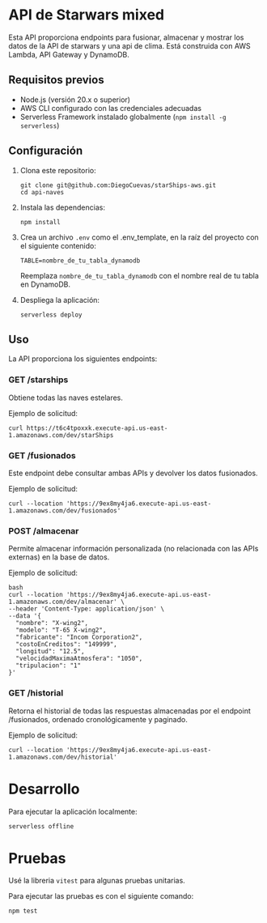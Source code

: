 # API de Starwars mixed

Esta API proporciona endpoints para fusionar, almacenar y mostrar los datos de la API de starwars y una api de clima.
Está construida con AWS Lambda, API Gateway y DynamoDB.

## Requisitos previos

- Node.js (versión 20.x o superior)
- AWS CLI configurado con las credenciales adecuadas
- Serverless Framework instalado globalmente (`npm install -g serverless`)

## Configuración

1. Clona este repositorio:
   ```
   git clone git@github.com:DiegoCuevas/starShips-aws.git
   cd api-naves
   ```

2. Instala las dependencias:
   ```
   npm install
   ```

3. Crea un archivo `.env` como el .env_template, en la raíz del proyecto con el siguiente contenido:
   ```
   TABLE=nombre_de_tu_tabla_dynamodb
   ```
   Reemplaza `nombre_de_tu_tabla_dynamodb` con el nombre real de tu tabla en DynamoDB.

4. Despliega la aplicación:
   ```
   serverless deploy
   ```

## Uso

La API proporciona los siguientes endpoints:

### GET /starships

Obtiene todas las naves estelares.

Ejemplo de solicitud:
```
curl https://t6c4tpoxxk.execute-api.us-east-1.amazonaws.com/dev/starShips

```
### GET /fusionados

Este endpoint debe consultar ambas APIs y devolver los datos fusionados.

Ejemplo de solicitud:
```
curl --location 'https://9ex8my4ja6.execute-api.us-east-1.amazonaws.com/dev/fusionados'
```

### POST /almacenar

Permite almacenar información personalizada (no relacionada con las APIs externas) en la base de datos.

Ejemplo de solicitud:

```
bash
curl --location 'https://9ex8my4ja6.execute-api.us-east-1.amazonaws.com/dev/almacenar' \
--header 'Content-Type: application/json' \
--data '{
  "nombre": "X-wing2",
  "modelo": "T-65 X-wing2",
  "fabricante": "Incom Corporation2",
  "costoEnCreditos": "149999",
  "longitud": "12.5",
  "velocidadMaximaAtmosfera": "1050",
  "tripulacion": "1"
}'
```

### GET /historial

Retorna el historial de todas las respuestas almacenadas por el endpoint /fusionados, ordenado
cronológicamente y paginado.

Ejemplo de solicitud:
```
curl --location 'https://9ex8my4ja6.execute-api.us-east-1.amazonaws.com/dev/historial'
```

# Desarrollo

Para ejecutar la aplicación localmente:
```
serverless offline
```

# Pruebas
Usé la libreria `vitest` para algunas pruebas unitarias.

Para ejecutar las pruebas es con el siguiente comando:
```
npm test
```